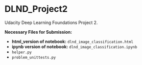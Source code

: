 # DLND_Project2

Udacity Deep Learning Foundations Project 2.

**Necessary Files for Submission:**

* **html_version of notebook:** `dlnd_image_classification.html`
* **ipynb version of notebook:** `dlnd_image_classification.ipynb`
* `helper.py`
* `problem_unittests.py`
